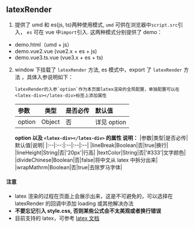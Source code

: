 ## latexRender

1. 提供了 umd 和 es(js, ts)两种使用模式, `umd` 可供在浏览器中`script.src`引入， `es` 可在 vue 中`import`引入. 这两种模式分别提供了 demo：

- demo.html（umd + js）
- demo.vue2.vue (vue2.x + es + js)
- demo.vue3.ts.vue (vue3.x + es + ts)

2.  window 下挂载了 `latexRender` 方法, es 模式中，export 了 `latexRender` 方法 ，具体入参说明如下：

    ```
    latexRender的入参`option`作为本页面latex渲染的全局配置，单独配置可以在<latex-div></latex-div>标签上添加属性
    ```

    | 参数   |  类型  | 是否必传 | 默认值      |
    | :----- | :----: | :------- | :---------- |
    | option | Object | 否       | 详见 option |

    **option 以及 `<latex-div></latex-div>` 的属性 说明：**
    |参数|类型|是否必传|默认值|说明|
    |:--|:--:|:--|:--|:--|
    |lineBreak|Boolean|否|true|换行|
    |lineHeight|String|否|'20px'|行高|
    |textColor|String|否|'#333'|文字颜色|
    |divideChinese|Boolean|否|false|将中文从 latex 中拆分出来|
    |wrapMathrm|Boolean|否|true|去除罗马字体|

#### 注意

- latex 渲染的过程在页面上会展示出来，这是不可避免的，可以选择在 latexRender 的回调中添加 loading 或其他解决办法
- **不要忘记引入 style.css, 否则某些公式会不太美观或者换行错误**
- 目前支持的 latex，可参考 [latex 文档](http://doc.latex.ai.kezhitech.com/doc)
